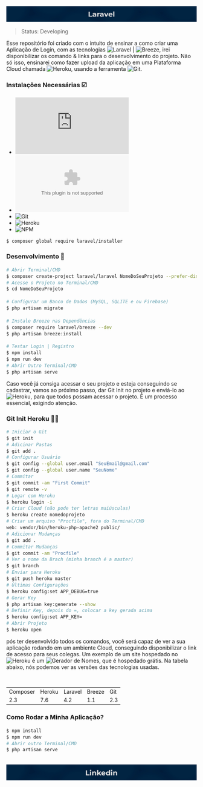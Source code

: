 <img src="images/laraveltop.jpg" alt="Laravel Banner">

> Status: Developing 

Esse repositório foi criado com o intuito de ensinar a como criar uma Aplicação de Login, com as tecnologias ![Laravel](https://laravel.com/) | ![Breeze](https://laravel.com/docs/9.x/starter-kits), irei disponibilizar os comando & links para o desenvolvimento do projeto. Não só isso, ensinarei como fazer upload da aplicação em uma Plataforma Cloud chamada ![Heroku](https://www.heroku.com/), usando a ferramenta ![Git](https://git-scm.com/downloads).

### Instalações Necessárias ☑️ 

+ ![PHP](https://www.apachefriends.org/pt_br/index.html)
+ ![Composer](https://getcomposer.org/Composer-Setup.exe) 
+ ![Git](https://git-scm.com/downloads)
+ ![Heroku](https://devcenter.heroku.com/articles/heroku-cli)
+ ![NPM](https://nodejs.org/en/)
```bash 
$ composer global require laravel/installer
```

### Desenvolvimento 🎲

```bash
# Abrir Terminal/CMD
$ composer create-project laravel/laravel NomeDoSeuProjeto --prefer-dist
# Acesse o Projeto no Terminal/CMD
$ cd NomeDoSeuProjeto

# Configurar um Banco de Dados (MySQL, SQLITE e ou Firebase)
$ php artisan migrate

# Instale Breeze nas Dependências 
$ composer require laravel/breeze --dev
$ php artisan breeze:install

# Testar Login | Registro
$ npm install
$ npm run dev
# Abrir Outro Terminal/CMD
$ php artisan serve
```

Caso você já consiga acessar o seu projeto e esteja conseguindo se cadastrar, vamos ao próximo passo, dar Git Init no projeto e enviá-lo ao ![Heroku](https://www.heroku.com/), para que todos possam acessar o projeto. É um processo essencial, exigindo atenção. 

### Git Init Heroku 🧙‍♂️

```bash
# Iniciar o Git 
$ git init
# Adicinar Pastas
$ git add .
# Configurar Usuário
$ git config --global user.email "SeuEmail@gmail.com"
$ git config --global user.name "SeuNome"
# Commitar
$ git commit -am "First Commit"
$ git remote -v
# Logar com Heroku
$ heroku login -i
# Criar Cloud (não pode ter letras maiúsculas)
$ heroku create nomedoprojeto
# Criar um arquivo "Procfile", fora do Terminal/CMD
web: vendor/bin/heroku-php-apache2 public/
# Adicionar Mudanças
$ git add .
# Commitar Mudanças
$ git commit -am "Procfile"
# Ver o nome da Brach (minha branch é a master)
$ git branch
# Enviar para Heroku
$ git push heroku master
# Últimas Configurações
$ heroku config:set APP_DEBUG=true
# Gerar Key
$ php artisan key:generate --show
# Definir Key, depois do =, colocar a key gerada acima
$ heroku config:set APP_KEY=
# Abrir Projeto
$ heroku open
```

pós ter desenvolvido todos os comandos, você será capaz de ver a sua aplicação rodando em um ambiente Cloud, conseguindo disponibilizar o link de acesso para seus colegas. Um exemplo de um site hospedado no ![Heroku](https://devcenter.heroku.com/articles/heroku-cli) é um ![Gerador de Nomes](https://gerador-nomes.herokuapp.com), que é hospedado grátis. Na tabela abaixo, nós podemos ver as versões das tecnologias usadas. 

<br>

<table align="center">
  <tr>
    <td>Composer</td>
    <td>Heroku</td>
    <td>Laravel</td>
    <td>Breeze</td>
    <td>Git</td>
  </tr>
  <tr>
    <td>2.3</td>
    <td>7.6</td>
    <td>4.2</td>
    <td>1.1</td>
    <td>2.3</td>
  </tr>
</table>

### Como Rodar a Minha Aplicação?

```bash
$ npm install
$ npm run dev
# Abrir outro Terminal/CMD
$ php artisan serve
```

<br>

<a href="https://www.linkedin.com/in/danillucruz/" alt="LinkedIn">
  <img src="images/linkedin.jpg" align="center" alt="LinkedIn">
</a>



